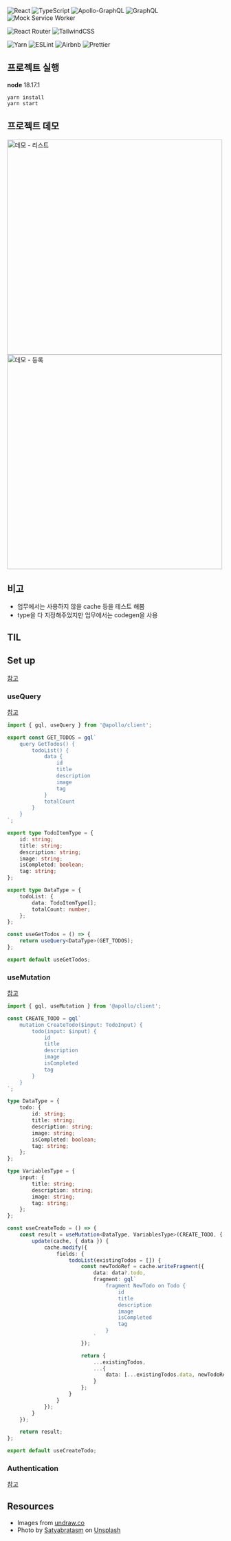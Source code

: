 <img src="https://capsule-render.vercel.app/api?section=header&type=waving&height=300&text=Study%20GraphQL&color=gradient&fontSize=90&animation=fadeIn" alt="" />

![React](https://img.shields.io/badge/react-%2320232a.svg?style=for-the-badge&logo=react&logoColor=%2361DAFB)
![TypeScript](https://img.shields.io/badge/typescript-%23007ACC.svg?style=for-the-badge&logo=typescript&logoColor=white)
![Apollo-GraphQL](https://img.shields.io/badge/-ApolloGraphQL-311C87?style=for-the-badge&logo=apollo-graphql)
![GraphQL](https://img.shields.io/badge/-GraphQL-E10098?style=for-the-badge&logo=graphql&logoColor=white)
![Mock Service Worker](https://img.shields.io/badge/Mock_Service_Worker-171717?style=for-the-badge&logo=mockserviceworker&logoColor=FF6A33)

![React Router](https://img.shields.io/badge/React_Router-CA4245?style=for-the-badge&logo=react-router&logoColor=white)
![TailwindCSS](https://img.shields.io/badge/tailwindcss-%2338B2AC.svg?style=for-the-badge&logo=tailwind-css&logoColor=white)

![Yarn](https://img.shields.io/badge/yarn-%232C8EBB.svg?style=for-the-badge&logo=yarn&logoColor=white)
![ESLint](https://img.shields.io/badge/ESLint-4B3263?style=for-the-badge&logo=eslint&logoColor=white)
![Airbnb](https://img.shields.io/badge/Airbnb-%23ff5a5f.svg?style=for-the-badge&logo=Airbnb&logoColor=white)
![Prettier](https://img.shields.io/badge/prettier-1A2C34?style=for-the-badge&logo=prettier&logoColor=F7BA3E)

## 프로젝트 실행
**node** 18.17.1

```
yarn install
yarn start
```

## 프로젝트 데모

<img width="500" alt="데모 - 리스트" src="https://github.com/akffkdahffkdgo77/study-graphql/assets/52883505/788359d1-1edc-4845-ae33-5b31114116f7">
<img width="500" alt="데모 - 등록" src="https://github.com/akffkdahffkdgo77/study-graphql/assets/52883505/c66c74db-f5db-45a6-8dde-23e765c21470">

## 비고
- 업무에서는 사용하지 않을 cache 등을 테스트 해봄
- type을 다 지정해주었지만 업무에서는 codegen을 사용

## TIL

## Set up

[참고](https://www.apollographql.com/docs/react/get-started)

### useQuery

[참고](https://www.apollographql.com/docs/react/data/queries#executing-a-query)

```ts
import { gql, useQuery } from '@apollo/client';

export const GET_TODOS = gql`
    query GetTodos() {
        todoList() {
            data {
                id
                title
                description
                image
                tag
            }
            totalCount
        }
    }
`;

export type TodoItemType = {
    id: string;
    title: string;
    description: string;
    image: string;
    isCompleted: boolean;
    tag: string;
};

export type DataType = {
    todoList: {
        data: TodoItemType[];
        totalCount: number;
    };
};

const useGetTodos = () => {
    return useQuery<DataType>(GET_TODOS);
};

export default useGetTodos;

```

### useMutation

[참고](https://www.apollographql.com/docs/react/data/mutations#executing-a-mutation)

```ts
import { gql, useMutation } from '@apollo/client';

const CREATE_TODO = gql`
    mutation CreateTodo($input: TodoInput) {
        todo(input: $input) {
            id
            title
            description
            image
            isCompleted
            tag
        }
    }
`;

type DataType = {
    todo: {
        id: string;
        title: string;
        description: string;
        image: string;
        isCompleted: boolean;
        tag: string;
    };
};

type VariablesType = {
    input: {
        title: string;
        description: string;
        image: string;
        tag: string;
    };
};

const useCreateTodo = () => {
    const result = useMutation<DataType, VariablesType>(CREATE_TODO, {
        update(cache, { data }) {
            cache.modify({
                fields: {
                    todoList(existingTodos = []) {
                        const newTodoRef = cache.writeFragment({
                            data: data?.todo,
                            fragment: gql`
                                fragment NewTodo on Todo {
                                    id
                                    title
                                    description
                                    image
                                    isCompleted
                                    tag
                                }
                            `
                        });

                        return {
                            ...existingTodos,
                            ...{
                                data: [...existingTodos.data, newTodoRef]
                            }
                        };
                    }
                }
            });
        }
    });

    return result;
};

export default useCreateTodo;

```

### Authentication

[참고](https://able.bio/AnasT/apollo-graphql-async-access-token-refresh--470t1c8)

## Resources

-   Images from [undraw.co](https://undraw.co/illustrations)
-   Photo by <a href="https://unsplash.com/@smpicturez?utm_source=unsplash&utm_medium=referral&utm_content=creditCopyText">Satyabratasm</a> on <a href="https://unsplash.com/photos/u_kMWN-BWyU?utm_source=unsplash&utm_medium=referral&utm_content=creditCopyText">Unsplash</a>
